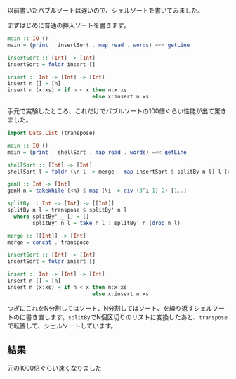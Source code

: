以前書いたバブルソートは遅いので、シェルソートを書いてみました。

まずはじめに普通の挿入ソートを書きます。

```haskell
main :: IO ()
main = (print . insertSort . map read . words) =<< getLine

insertSort :: [Int] -> [Int]
insertSort = foldr insert [] 

insert :: Int -> [Int] -> [Int]
insert n [] = [n]
insert n (x:xs) = if n < x then n:x:xs
                           else x:insert n xs
```

手元で実験したところ、これだけでバブルソートの100倍ぐらい性能が出て驚きました。


```haskell
import Data.List (transpose)

main :: IO ()
main = (print . shellSort . map read . words) =<< getLine

shellSort :: [Int] -> [Int]
shellSort l = foldr (\n l -> merge . map insertSort $ splitBy n l) l (reverse . genH $ length l)

genH :: Int -> [Int]
genH n = takeWhile (<n) $ map (\i -> div (3^i-1) 2) [1..]

splitBy :: Int -> [Int] -> [[Int]]
splitBy n l = transpose $ splitBy' n l
  where splitBy' _ [] = []
        splitBy' n l = take n l : splitBy' n (drop n l)

merge :: [[Int]] -> [Int]
merge = concat . transpose 

insertSort :: [Int] -> [Int]
insertSort = foldr insert [] 

insert :: Int -> [Int] -> [Int]
insert n [] = [n]
insert n (x:xs) = if n < x then n:x:xs
                           else x:insert n xs

```

つぎにこれをN分割してはソート、N分割してはソート、を繰り返すシェルソートのに書き直します。`splitBy`でN個区切りのリストに変換したあと、`transpose`で転置して、シェルソートしています。

## 結果

元の1000倍ぐらい速くなりました

